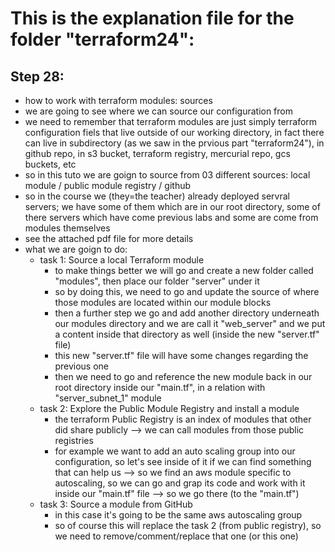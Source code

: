 # This is the explanation file for the folder "terraform24":


## Step 28:
- how to work with terraform modules: sources
- we are going to see where we can source our configuration from
- we need to remember that terraform modules are just simply terraform configuration fiels that live outside of our working directory, in fact there can live in subdirectory (as we saw in the prvious part "terraform24"), in github repo, in s3 bucket, terraform registry, mercurial repo, gcs buckets, etc
- so in this tuto we are goign to source from 03 different sources: local module / public module registry / github
- so in the course we (they=the teacher) already deployed servral servers; we have some of them which are in our root directory, some of there servers which have come previous labs and some are come from modules themselves
- see the attached pdf file for more details
- what we are goign to do:
    - task 1: Source a local Terraform module
        - to  make things better we will go and create a new folder called "modules", then place our folder "server" under it
        - so by doing this, we need to go and update the source of where those modules are located within our module blocks
        - then a further step we go and add another directory underneath our modules directory and we are call it "web_server" and we put a content inside that directory as well (inside the new "server.tf" file)
        - this new "server.tf" file will have some changes regarding the previous one
        - then we need to go and reference the new module back in our root directory inside our "main.tf", in a relation with "server_subnet_1" module
    - task 2: Explore the Public Module Registry and install a module
        - the terraform Public Registry is an index of modules that other did share publicly --> we can call modules from those public registries
        - for example we want to add an auto scaling group into our configuration, so let's see inside of it if we can find something that can help us --> so we find an aws module specific to autoscaling, so we can go and grap its code and work with it inside our "main.tf" file --> so we go there (to the "main.tf")
    - task 3: Source a module from GitHub
        - in this case it's going to be the same aws autoscaling group
        - so of course this will replace the task 2 (from public registry), so we need to remove/comment/replace that one (or this one)
